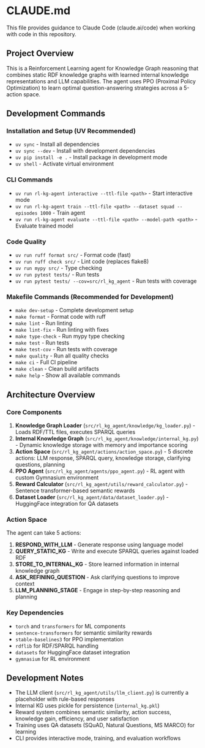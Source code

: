 # CLAUDE.md

This file provides guidance to Claude Code (claude.ai/code) when working with code in this repository.

## Project Overview

This is a Reinforcement Learning agent for Knowledge Graph reasoning that combines static RDF knowledge graphs with learned internal knowledge representations and LLM capabilities. The agent uses PPO (Proximal Policy Optimization) to learn optimal question-answering strategies across a 5-action space.

## Development Commands

### Installation and Setup (UV Recommended)
- `uv sync` - Install all dependencies
- `uv sync --dev` - Install with development dependencies
- `uv pip install -e .` - Install package in development mode
- `uv shell` - Activate virtual environment

### CLI Commands
- `uv run rl-kg-agent interactive --ttl-file <path>` - Start interactive mode
- `uv run rl-kg-agent train --ttl-file <path> --dataset squad --episodes 1000` - Train agent
- `uv run rl-kg-agent evaluate --ttl-file <path> --model-path <path>` - Evaluate trained model

### Code Quality
- `uv run ruff format src/` - Format code (fast)
- `uv run ruff check src/` - Lint code (replaces flake8)
- `uv run mypy src/` - Type checking
- `uv run pytest tests/` - Run tests
- `uv run pytest tests/ --cov=src/rl_kg_agent` - Run tests with coverage

### Makefile Commands (Recommended for Development)
- `make dev-setup` - Complete development setup
- `make format` - Format code with ruff
- `make lint` - Run linting
- `make lint-fix` - Run linting with fixes
- `make type-check` - Run mypy type checking
- `make test` - Run tests
- `make test-cov` - Run tests with coverage
- `make quality` - Run all quality checks
- `make ci` - Full CI pipeline
- `make clean` - Clean build artifacts
- `make help` - Show all available commands

## Architecture Overview

### Core Components
1. **Knowledge Graph Loader** (`src/rl_kg_agent/knowledge/kg_loader.py`) - Loads RDF/TTL files, executes SPARQL queries
2. **Internal Knowledge Graph** (`src/rl_kg_agent/knowledge/internal_kg.py`) - Dynamic knowledge storage with memory and importance scoring
3. **Action Space** (`src/rl_kg_agent/actions/action_space.py`) - 5 discrete actions: LLM response, SPARQL query, knowledge storage, clarifying questions, planning
4. **PPO Agent** (`src/rl_kg_agent/agents/ppo_agent.py`) - RL agent with custom Gymnasium environment
5. **Reward Calculator** (`src/rl_kg_agent/utils/reward_calculator.py`) - Sentence transformer-based semantic rewards
6. **Dataset Loader** (`src/rl_kg_agent/data/dataset_loader.py`) - HuggingFace integration for QA datasets

### Action Space
The agent can take 5 actions:
1. **RESPOND_WITH_LLM** - Generate response using language model
2. **QUERY_STATIC_KG** - Write and execute SPARQL queries against loaded RDF
3. **STORE_TO_INTERNAL_KG** - Store learned information in internal knowledge graph
4. **ASK_REFINING_QUESTION** - Ask clarifying questions to improve context
5. **LLM_PLANNING_STAGE** - Engage in step-by-step reasoning and planning

### Key Dependencies
- `torch` and `transformers` for ML components
- `sentence-transformers` for semantic similarity rewards
- `stable-baselines3` for PPO implementation
- `rdflib` for RDF/SPARQL handling
- `datasets` for HuggingFace dataset integration
- `gymnasium` for RL environment

## Development Notes

- The LLM client (`src/rl_kg_agent/utils/llm_client.py`) is currently a placeholder with rule-based responses
- Internal KG uses pickle for persistence (`internal_kg.pkl`)
- Reward system combines semantic similarity, action success, knowledge gain, efficiency, and user satisfaction
- Training uses QA datasets (SQuAD, Natural Questions, MS MARCO) for learning
- CLI provides interactive mode, training, and evaluation workflows